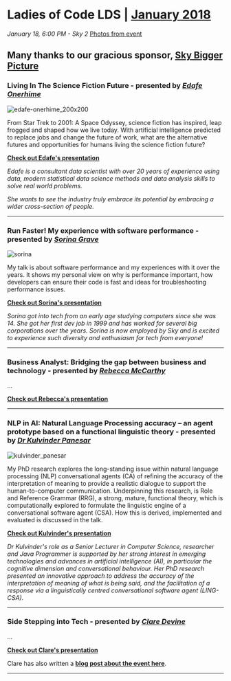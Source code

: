# Ladies of Code LDS | [January 2018](https://www.meetup.com/Ladies-of-Code-Leeds/events/245909469/)

_January 18, 6:00 PM - Sky 2_ [Photos from event](https://www.meetup.com/Ladies-of-Code-Leeds/photos/28498435/)

## Many thanks to our gracious sponsor, [Sky Bigger Picture](https://twitter.com/skybiggerpic)

### Living In The Science Fiction Future - presented by [_Edafe Onerhime_](https://twitter.com/ekoner)

![edafe-onerhime_200x200](https://user-images.githubusercontent.com/1515961/35159110-16eb8ea2-fd31-11e7-9261-b5db8629c3a3.png)

From Star Trek to 2001: A Space Odyssey, science fiction has inspired, leap frogged and shaped how we live today. With artificial intelligence predicted to replace jobs and change the future of work, what are the alternative futures and opportunities for humans living the science fiction future?

[**Check out Edafe's presentation**](https://docs.google.com/presentation/d/118RXDTBff-KP4ieN6nIiDuWBcsXdH_RdUjtaDBbwFvk/edit#slide=id.gcb9a0b074_1_0)

_Edafe is a consultant data scientist with over 20 years of experience using data, modern statistical data science methods and data analysis skills to solve real world problems._

_She wants to see the industry truly embrace its potential by embracing a wider cross-section of people._

-----

### Run Faster! My experience with software performance - presented by [_Sorina Grave_](https://www.linkedin.com/in/sorina-grave-2624a268/)

![sorina](https://user-images.githubusercontent.com/1515961/35470393-ba32db1e-0340-11e8-8c80-41431637c19f.jpg)

My talk is about software performance and my experiences with it over the years. It shows my personal view on why is performance important, how developers can ensure their code is fast and ideas for troubleshooting performance issues.

[**Check out Sorina's presentation**](https://drive.google.com/file/d/1QglLZ5E3lvT7PKZ65pGp3GwDOTOi3GYN/view)


_Sorina got into tech from an early age studying computers since she was 14. She got her first dev job in 1999 and has worked for several big corporations over the years. Sorina is now employed by Sky and is excited to experience such diversity and enthusiasm for tech from everyone!_


-----

### Business Analyst: Bridging the gap between business and technology - presented by [_Rebecca McCarthy_](https://uk.linkedin.com/in/rebecca-mccarthy-692099a7)

...

[**Check out Rebecca's presentation**](#)


-----

### NLP in AI: Natural Language Processing accuracy – an agent prototype based on a functional linguistic theory - presented by [_Dr Kulvinder Panesar_](https://uk.linkedin.com/in/kulvinder-panesar-ph-d-6645a721)

![kulvinder_panesar](https://user-images.githubusercontent.com/1515961/35470404-dd8923a2-0340-11e8-87e9-3a17e5c4cce9.jpg)

My PhD research explores the long-standing issue within natural language processing (NLP) conversational agents (CA) of refining the accuracy of the interpretation of meaning to provide a realistic dialogue to support the human-to-computer communication. Underpinning this research, is Role and Reference Grammar (RRG), a strong, mature, functional theory, which is computationally explored to formulate the linguistic engine of a conversational software agent (CSA). How this is derived, implemented and evaluated is discussed in the talk.

[**Check out Kulvinder's presentation**](https://drive.google.com/open?id=0B-EcDVPirelzSEozSHEwLWpyQ0pqQXplaHZHeUhEOWJBTUNz)

_Dr Kulvinder's role as a Senior Lecturer in Computer Science, researcher and Java Programmer is supported by her strong interest in emerging technologies and advances in artificial intelligence (AI), in particular the cognitive dimension and conversational behaviour. Her PhD research presented an innovative approach to address the accuracy of the interpretation of meaning of what is being said, and the facilitation of a response via a linguistically centred conversational software agent (LING-CSA)._

-----

### Side Stepping into Tech - presented by [_Clare Devine_](https://twitter.com/clarecodes)

...

[**Check out Clare's presentation**](#)

Clare has also written a [**blog post about the event here**](https://clarecodes.com/2018/01/19/ladies-of-code-january-meetup/).


-----

